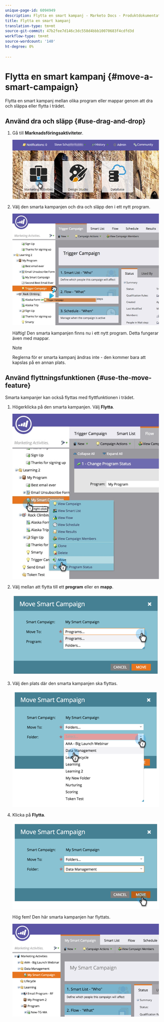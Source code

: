 ```yaml
---
unique-page-id: 6094949
description: Flytta en smart kampanj - Marketo Docs - Produktdokumentation
title: Flytta en smart kampanj
translation-type: tm+mt
source-git-commit: 47b2fee7d146c3dc558d4bbb10070683f4cdfd3d
workflow-type: tm+mt
source-wordcount: '140'
ht-degree: 0%

---
```



# Flytta en smart kampanj {#move-a-smart-campaign}

Flytta en smart kampanj mellan olika program eller mappar genom att dra och släppa eller flytta i trädet.

## Använd dra och släpp {#use-drag-and-drop}

1. Gå till **Marknadsföringsaktiviteter**.

   ![](assets/login-marketing-activities-2.png)

1. Välj den smarta kampanjen och dra och släpp den i ett nytt program.

   ![](assets/rockclimbing-tabfix.jpg)

   Häftig! Den smarta kampanjen finns nu i ett nytt program. Detta fungerar även med mappar.

   >[!NOTE]
   >
   >Reglerna för er smarta kampanj ändras inte - den kommer bara att kapslas på en annan plats.

## Använd flyttningsfunktionen {#use-the-move-feature}

Smarta kampanjer kan också flyttas med flyttfunktionen i trädet.

1. Högerklicka på den smarta kampanjen. Välj **Flytta**.

   ![](assets/rockclimbing2.jpg)

1. Välj mellan att flytta till ett **program** eller en **mapp**.

   ![](assets/image2015-2-25-13-3a34-3a20.png)

1. Välj den plats där den smarta kampanjen ska flyttas.

   ![](assets/image2015-2-25-13-3a36-3a4.png)

1. Klicka på **Flytta**.

   ![](assets/image2015-2-25-13-3a37-3a44.png)

   Hög fem! Den här smarta kampanjen har flyttats.

   ![](assets/image2015-2-25-13-39-51-copy-281-29.png)

